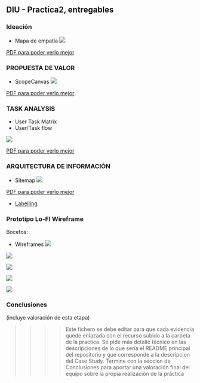 ## DIU - Practica2, entregables

### Ideación 

* Mapa de empatía
![](mapa_empatia.png)

[PDF para poder verlo mejor](Mapa%20de%20Empatía.pdf)


### PROPUESTA DE VALOR
* ScopeCanvas
![](scope_canvas.png)

[PDF para poder verlo mejor](Scope%20de%Canvas.pdf)


### TASK ANALYSIS

* User Task Matrix 
* User/Task flow

![](user_flow_map.png)

[PDF para poder verlo mejor](User%20Flow%20Map.pdf)


### ARQUITECTURA DE INFORMACIÓN

* Sitemap
![](SiteMap.png)

[PDF para poder verlo mejor](SiteMap.pdf)

* [Labelling](Labelling.pdf)


### Prototipo Lo-FI Wireframe 

Bocetos:



* Wireframes
![](wireframe/frame1.png)

![](wireframe/frame2.png)

![](wireframe/frame3.png)

![](wireframe/frame4.png)

![](wireframe/frame5.png)

### Conclusiones  
(incluye valoración de esta etapa)


>>>> Este fichero se debe editar para que cada evidencia quede enlazada con el recurso subido a la carpeta de la practica. Se pide más detalle técnico en las descripciones de lo que sería el README principal del repositorio y que corresponde a la descripcion del Case Study.
>>>> Termine con la seccion de Conclusiones para aportar una valoración final del equipo sobre la propia realización de la práctica

